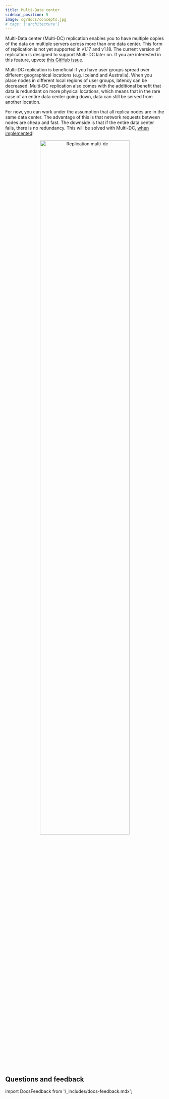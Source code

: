 ```yaml
---
title: Multi-Data center
sidebar_position: 5
image: og/docs/concepts.jpg
# tags: ['architecture']
---
```



Multi-Data center (Multi-DC) replication enables you to have multiple copies of the data on multiple servers across more than one data center. This form of replication is not yet supported in v1.17 and v1.18. The current version of replication is designed to support Multi-DC later on. If you are interested in this feature, upvote [this GitHub issue](https://github.com/weaviate/weaviate/issues/2436).

Multi-DC replication is beneficial if you have user groups spread over different geographical locations (e.g. Iceland and Australia). When you place nodes in different local regions of user groups, latency can be decreased.
Multi-DC replication also comes with the additional benefit that data is redundant on more physical locations, which means that in the rare case of an entire  data center going down, data can still be served from another location.

For now, you can work under the assumption that all replica nodes are in the same  data center. The advantage of this is that network requests between nodes are cheap and fast. The downside is that if the entire  data center fails, there is no redundancy. This will be solved with Multi-DC, [when implemented](https://github.com/weaviate/weaviate/issues/2436)!

<p align="center"><img src="/img/docs/replication-architecture/replication-regional-proximity-3.png" alt="Replication multi-dc" width="75%"/></p>



## Questions and feedback

import DocsFeedback from '/_includes/docs-feedback.mdx';

<DocsFeedback/>
